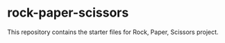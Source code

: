 # rock-paper-scissors
This repository contains the starter files for Rock, Paper, Scissors project. 
